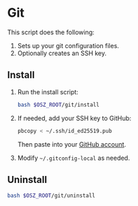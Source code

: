 # Git

This script does the following:

1. Sets up your git configuration files.
2. Optionally creates an SSH key.

## Install

1. Run the install script:

	```bash
	bash $OSZ_ROOT/git/install
	```

2. If needed, add your SSH key to GitHub:

	```bash
	pbcopy < ~/.ssh/id_ed25519.pub
	```

	Then paste into your [GitHub account](https://github.com/account/ssh).

3. Modify `~/.gitconfig-local` as needed.

## Uninstall

```bash
bash $OSZ_ROOT/git/uninstall
```
